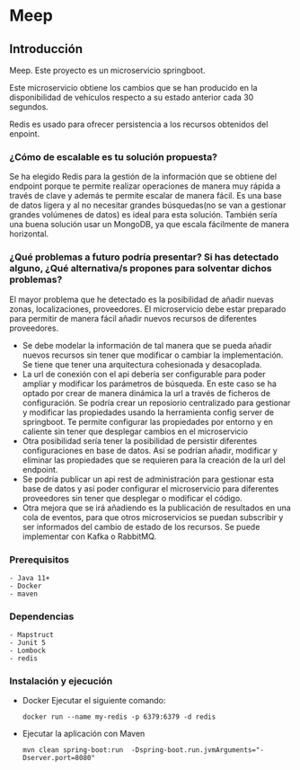 # Meep
## Introducción
Meep. Este proyecto es un microservicio springboot.

Este microservicio obtiene los cambios que se han producido en la disponibilidad de vehículos respecto a su
estado anterior cada 30 segundos.

Redis es usado para ofrecer persistencia a los recursos obtenidos del enpoint.

### ¿Cómo de escalable es tu solución propuesta?
Se ha elegido Redis para la gestión de la información que se obtiene del endpoint porque te permite realizar operaciones de manera 
muy rápida a través de clave y además te permite escalar de manera fácil. Es una base de datos ligera y al no necesitar grandes búsquedas(no se van a gestionar grandes volúmenes de datos)
es ideal para esta solución. También sería una buena solución usar un MongoDB, ya que escala fácilmente de manera horizontal.

### ¿Qué problemas a futuro podría presentar? Si has detectado alguno, ¿Qué alternativa/s propones para solventar dichos problemas?

El mayor problema que he detectado es la posibilidad de añadir nuevas zonas, localizaciones, proveedores. El microservicio debe estar 
preparado para permitir de manera fácil añadir nuevos recursos de diferentes proveedores.
- Se debe modelar la información de tal manera que se pueda añadir nuevos recursos sin tener que modificar o cambiar la implementación. 
Se tiene que tener una arquitectura cohesionada y desacoplada.
- La url de conexión con el api debería ser configurable para poder ampliar y modificar los parámetros de búsqueda.
  En este caso se ha optado por crear de manera dinámica la url a través de ficheros de configuración. Se podría crear un reposiorio 
centralizado para gestionar y modificar las propiedades usando la herramienta config server de springboot.
Te permite configurar las propiedades por entorno y en caliente sin tener que desplegar cambios en el microservicio
- Otra posibilidad sería tener la posibilidad de persistir diferentes configuraciones en base de datos. Así se podrían añadir, modificar y eliminar 
las propiedades que se requieren para la creación de la url del endpoint.
- Se podría publicar un api rest de administración para gestionar esta base de datos y así poder configurar el microservicio para diferentes 
proveedores sin tener que desplegar o modificar el código.
- Otra mejora que se irá añadiendo es la publicación de resultados en una cola de eventos, para que otros microservicios se puedan subscribir y ser informados del
cambio de estado de los recursos. Se puede implementar con Kafka o RabbitMQ.

### Prerequisitos

    - Java 11+
    - Docker
    - maven


### Dependencias

    - Mapstruct
    - Junit 5
    - Lombock
    - redis


### Instalación y ejecución
- Docker
  Ejecutar el siguiente comando:
  
    `docker run --name my-redis -p 6379:6379 -d redis`


- Ejecutar la aplicación con Maven

   `mvn clean spring-boot:run  -Dspring-boot.run.jvmArguments="-Dserver.port=8080"`



